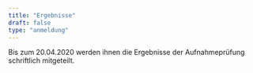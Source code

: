 ```yaml
---
title: "Ergebnisse"
draft: false
type: "anmeldung"
---
```


Bis zum 20.04.2020 werden ihnen die Ergebnisse der Aufnahmeprüfung schriftlich mitgeteilt.
